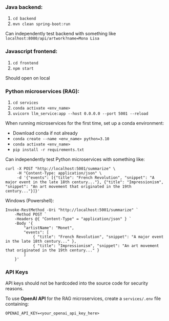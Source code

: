### Java backend:
1. `cd backend`
2. `mvn clean spring-boot:run`

Can independently test backend with something like `localhost:8080/api/artwork?name=Mona Lisa`


### Javascript frontend:
1. `cd frontend`
2. `npm start`

Should open on local


### Python microservices (RAG):
1. `cd services`
2. `conda activate <env_name>`
3. `uvicorn llm_service:app --host 0.0.0.0 --port 5001 --reload`

When running microservices for the first time, set up a conda environment:
- Download conda if not already
- `conda create --name <env_name> python=3.10`
- `conda activate <env_name>`
- `pip install -r requirements.txt`

Can independently test Python microservices with something like:
```
curl -X POST "http://localhost:5001/summarize" \
     -H "Content-Type: application/json" \
     -d '{"events": [{"title": "French Revolution", "snippet": "A major event in the late 18th century..."}, {"title": "Impressionism", "snippet": "An art movement that originated in the 19th century..."}]}'
```
Windows (Powershell):
```
Invoke-RestMethod -Uri "http://localhost:5001/summarize" `
    -Method POST `
    -Headers @{ "Content-Type" = "application/json" } `
    -Body '{
        "artistName": "Monet",
        "events": [
            { "title": "French Revolution", "snippet": "A major event in the late 18th century..." },
            { "title": "Impressionism", "snippet": "An art movement that originated in the 19th century..." }
        ]
    }'
```


### API Keys
API keys should not be hardcoded into the source code for security reasons.

To use **OpenAI API** for the RAG microservices, create a `services/.env` file containing:
```
OPENAI_API_KEY=<your_openai_api_key_here>
```